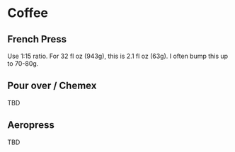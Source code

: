 # Coffee

## French Press

Use 1:15 ratio. For 32 fl oz (943g), this is 2.1 fl oz (63g). I often bump this up to 70-80g.

## Pour over / Chemex

TBD

## Aeropress

TBD

